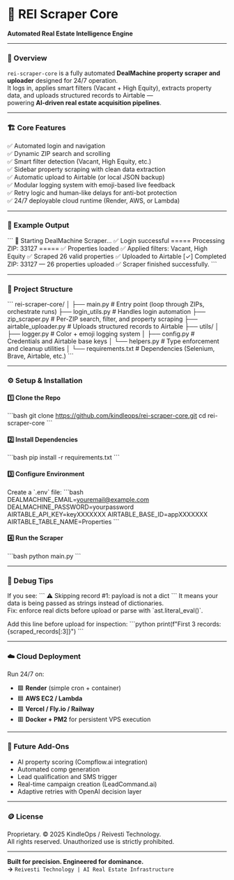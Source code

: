 # 🧠 REI Scraper Core  
**Automated Real Estate Intelligence Engine**

---

### 🚀 Overview
`rei-scraper-core` is a fully automated **DealMachine property scraper and uploader** designed for 24/7 operation.  
It logs in, applies smart filters (Vacant + High Equity), extracts property data, and uploads structured records to Airtable —  
powering **AI-driven real estate acquisition pipelines**.

---

### 🏗️ Core Features
✅ Automated login and navigation  
✅ Dynamic ZIP search and scrolling  
✅ Smart filter detection (Vacant, High Equity, etc.)  
✅ Sidebar property scraping with clean data extraction  
✅ Automatic upload to Airtable (or local JSON backup)  
✅ Modular logging system with emoji-based live feedback  
✅ Retry logic and human-like delays for anti-bot protection  
✅ 24/7 deployable cloud runtime (Render, AWS, or Lambda)  

---

### 🧬 Example Output
\`\`\`
🚀 Starting DealMachine Scraper...
✅ Login successful
===== Processing ZIP: 33127 =====
✅ Properties loaded
✅ Applied filters: Vacant, High Equity
✅ Scraped 26 valid properties
✅ Uploaded to Airtable
[✓] Completed ZIP: 33127 — 26 properties uploaded
✅ Scraper finished successfully.
\`\`\`

---

### 📂 Project Structure
\`\`\`
rei-scraper-core/
│
├── main.py                  # Entry point (loop through ZIPs, orchestrate runs)
├── login_utils.py           # Handles login automation
├── zip_scraper.py           # Per-ZIP search, filter, and property scraping
├── airtable_uploader.py     # Uploads structured records to Airtable
├── utils/
│   ├── logger.py            # Color + emoji logging system
│   ├── config.py            # Credentials and Airtable base keys
│   └── helpers.py           # Type enforcement and cleanup utilities
│
└── requirements.txt         # Dependencies (Selenium, Brave, Airtable, etc.)
\`\`\`

---

### ⚙️ Setup & Installation

#### 1️⃣ Clone the Repo
\`\`\`bash
git clone https://github.com/kindleops/rei-scraper-core.git
cd rei-scraper-core
\`\`\`

#### 2️⃣ Install Dependencies
\`\`\`bash
pip install -r requirements.txt
\`\`\`

#### 3️⃣ Configure Environment
Create a \`.env\` file:
\`\`\`bash
DEALMACHINE_EMAIL=youremail@example.com
DEALMACHINE_PASSWORD=yourpassword
AIRTABLE_API_KEY=keyXXXXXXX
AIRTABLE_BASE_ID=appXXXXXXX
AIRTABLE_TABLE_NAME=Properties
\`\`\`

#### 4️⃣ Run the Scraper
\`\`\`bash
python main.py
\`\`\`

---

### 🧩 Debug Tips
If you see:
\`\`\`
⚠️ Skipping record #1: payload is not a dict
\`\`\`
It means your data is being passed as strings instead of dictionaries.  
Fix: enforce real dicts before upload or parse with \`ast.literal_eval()\`.

Add this line before upload for inspection:
\`\`\`python
print(f"First 3 records: {scraped_records[:3]}")
\`\`\`

---

### ☁️ Cloud Deployment
Run 24/7 on:
- 🟩 **Render** (simple cron + container)
- 🟦 **AWS EC2 / Lambda**
- 🟪 **Vercel / Fly.io / Railway**
- 🟥 **Docker + PM2** for persistent VPS execution

---

### 🧠 Future Add-Ons
- AI property scoring (Compflow.ai integration)
- Automated comp generation
- Lead qualification and SMS trigger
- Real-time campaign creation (LeadCommand.ai)
- Adaptive retries with OpenAI decision layer

---

### 🪙 License
Proprietary. © 2025 KindleOps / Reivesti Technology.  
All rights reserved. Unauthorized use is strictly prohibited.

---

**Built for precision. Engineered for dominance.**  
**→** `Reivesti Technology | AI Real Estate Infrastructure`
